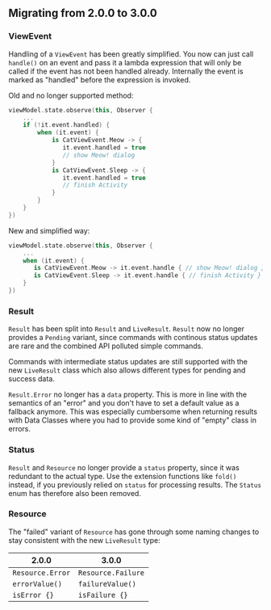 ## Migrating from 2.0.0 to 3.0.0

### ViewEvent
Handling of a `ViewEvent` has been greatly simplified. You now can just call `handle()` on an event and pass it a lambda expression that will only be called if the event has not been handled already. Internally the event is marked as "handled" before the expression is invoked.

Old and no longer supported method:
```kotlin
viewModel.state.observe(this, Observer {
    ...
    if (!it.event.handled) {
        when (it.event) {
            is CatViewEvent.Meow -> {
               it.event.handled = true
               // show Meow! dialog
            }
            is CatViewEvent.Sleep -> {
               it.event.handled = true
               // finish Activity
            }
        }
    }
})
```
New and simplified way:
```kotlin
viewModel.state.observe(this, Observer {
    ...
    when (it.event) {
       is CatViewEvent.Meow -> it.event.handle { // show Meow! dialog }
       is CatViewEvent.Sleep -> it.event.handle { // finish Activity }
    }
})
```

### Result
`Result` has been split into `Result` and `LiveResult`. `Result` now no longer provides a `Pending` variant, since commands with continous status updates are rare and the combined API polluted simple commands.

Commands with intermediate status updates are still supported with the new `LiveResult` class which also allows different types for pending and success data.

`Result.Error` no longer has a `data` property. This is more in line with the semantics of an "error" and you don't have to set a default value as a fallback anymore. This was especially cumbersome when returning results with Data Classes where you had to provide some kind of "empty" class in errors.

### Status
`Result` and `Resource` no longer provide a `status` property, since it was redundant to the actual type. Use the extension functions like `fold()` instead, if you previously relied on `status` for processing results. The `Status` enum has therefore also been removed. 

### Resource
The "failed" variant of `Resource` has gone through some naming changes to stay consistent with the new `LiveResult` type:

2.0.0 | 3.0.0
------|------
`Resource.Error` | `Resource.Failure`
`errorValue()` | `failureValue()`
`isError {}` | `isFailure {}`
